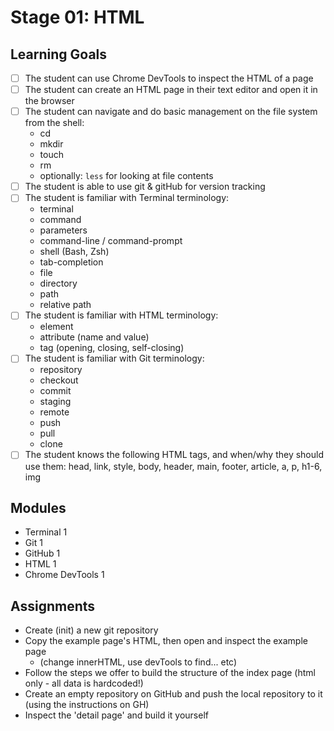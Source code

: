 # Stage 01: HTML

## Learning Goals
* [ ] The student can use Chrome DevTools to inspect the HTML of a page
* [ ] The student can create an HTML page in their text editor and open it in the browser
* [ ] The student can navigate and do basic management on the file system from the shell:
    * cd
    * mkdir
    * touch
    * rm
    * optionally: `less` for looking at file contents
* [ ] The student is able to use git & gitHub for version tracking
* [ ] The student is familiar with Terminal terminology:
    * terminal
    * command
    * parameters
    * command-line / command-prompt
    * shell (Bash, Zsh)
    * tab-completion
    * file
    * directory
    * path
    * relative path
* [ ] The student is familiar with HTML terminology:
    * element
    * attribute (name and value)
    * tag (opening, closing, self-closing)
* [ ] The student is familiar with Git terminology:
    * repository
    * checkout
    * commit
    * staging
    * remote
    * push
    * pull
    * clone
* [ ] The student knows the following HTML tags, and when/why they should use them: head, link, style, body, header, main, footer, article, a, p, h1-6, img

## Modules
  * Terminal 1
  * Git 1
  * GitHub 1
  * HTML 1
  * Chrome DevTools 1

## Assignments
* Create (init) a new git repository
* Copy the example page's HTML, then open and inspect the example page 
    * (change innerHTML, use devTools to find... etc)
* Follow the steps we offer to build the structure of the index page (html only - all data is hardcoded!)
* Create an empty repository on GitHub and push the local repository to it (using the instructions on GH)
* Inspect the 'detail page' and build it yourself
